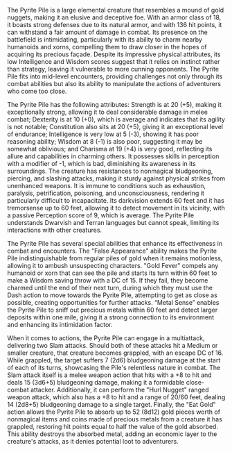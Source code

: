 The Pyrite Pile is a large elemental creature that resembles a mound of gold nuggets, making it an elusive and deceptive foe. With an armor class of 18, it boasts strong defenses due to its natural armor, and with 136 hit points, it can withstand a fair amount of damage in combat. Its presence on the battlefield is intimidating, particularly with its ability to charm nearby humanoids and xorns, compelling them to draw closer in the hopes of acquiring its precious façade. Despite its impressive physical attributes, its low Intelligence and Wisdom scores suggest that it relies on instinct rather than strategy, leaving it vulnerable to more cunning opponents. The Pyrite Pile fits into mid-level encounters, providing challenges not only through its combat abilities but also its ability to manipulate the actions of adventurers who come too close.

The Pyrite Pile has the following attributes: Strength is at 20 (+5), making it exceptionally strong, allowing it to deal considerable damage in melee combat; Dexterity is at 10 (+0), which is average and indicates that its agility is not notable; Constitution also sits at 20 (+5), giving it an exceptional level of endurance; Intelligence is very low at 5 (-3), showing it has poor reasoning ability; Wisdom at 8 (-1) is also poor, suggesting it may be somewhat oblivious; and Charisma at 19 (+4) is very good, reflecting its allure and capabilities in charming others. It possesses skills in perception with a modifier of -1, which is bad, diminishing its awareness in its surroundings. The creature has resistances to nonmagical bludgeoning, piercing, and slashing attacks, making it sturdy against physical strikes from unenhanced weapons. It is immune to conditions such as exhaustion, paralysis, petrification, poisoning, and unconsciousness, rendering it particularly difficult to incapacitate. Its darkvision extends 60 feet and it has tremorsense up to 60 feet, allowing it to detect movement in its vicinity, with a passive Perception score of 9, which is average. The Pyrite Pile understands Dwarvish and Terran languages but cannot speak, limiting its interactions with other creatures.

The Pyrite Pile has several special abilities that enhance its effectiveness in combat and encounters. The "False Appearance" ability makes the Pyrite Pile indistinguishable from regular piles of gold when it remains motionless, allowing it to ambush unsuspecting characters. "Gold Fever" compels any humanoid or xorn that can see the pile and starts its turn within 60 feet to make a Wisdom saving throw with a DC of 15. If they fail, they become charmed until the end of their next turn, during which they must use the Dash action to move towards the Pyrite Pile, attempting to get as close as possible, creating opportunities for further attacks. “Metal Sense” enables the Pyrite Pile to sniff out precious metals within 60 feet and detect larger deposits within one mile, giving it a strong connection to its environment and enhancing its intimidation factor.

When it comes to actions, the Pyrite Pile can engage in a multiattack, delivering two Slam attacks. Should both of these attacks hit a Medium or smaller creature, that creature becomes grappled, with an escape DC of 16. While grappled, the target suffers 7 (2d6) bludgeoning damage at the start of each of its turns, showcasing the Pile's relentless nature in combat. The Slam attack itself is a melee weapon action that hits with a +8 to hit and deals 15 (3d6+5) bludgeoning damage, making it a formidable close-combat attacker. Additionally, it can perform the "Hurl Nugget" ranged weapon attack, which also has a +8 to hit and a range of 20/60 feet, dealing 14 (2d8+5) bludgeoning damage to a single target. Finally, the "Eat Gold" action allows the Pyrite Pile to absorb up to 52 (8d12) gold pieces worth of nonmagical items and coins made of precious metals from a creature it has grappled, restoring hit points equal to half the value of the gold absorbed. This ability destroys the absorbed metal, adding an economic layer to the creature's attacks, as it denies potential loot to adventurers.